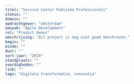```yaml
---
titel: "Service Center Publieke Professionals"
status: ""
domein: ""
opdrachtgever: "amsterdam"
aanpak: "Agile Development"
rol: "Product Owner"
omschrijving: "Dit project is nog niet goed omschreven."
begin: ""
einde: ""
duur: ""
sort-jaar: "2019"
standplaats: ""
vaardigheden: ""
link: ""
tags: "digitale transformatie, innovatie"
---
```

